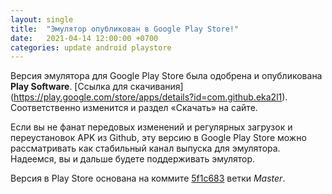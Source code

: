 ```yaml
---
layout: single
title:  "Эмулятор опубликован в Google Play Store!"
date:   2021-04-14 12:00:00 +0700
categories: update android playstore
---
```


Версия эмулятора для Google Play Store была одобрена и опубликована **Play Software**. [Ссылка для скачивания] (https://play.google.com/store/apps/details?id=com.github.eka2l1).
Соответственно изменится и раздел «Скачать» на сайте.

Если вы не фанат передовых изменений и регулярных загрузок и переустановок APK из Github, эту версию в Google Play Store можно рассматривать как стабильный канал выпуска для эмулятора.
Надеемся, вы и дальше будете поддерживать эмулятор.

Версия в Play Store основана на коммите [5f1c683](https://github.com/EKA2L1/EKA2L1/commit/5f1c68345e0ae4c8a84006fe86056a4fbb832c22) ветки *Master*.
